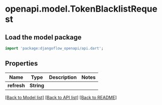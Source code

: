 # openapi.model.TokenBlacklistRequest

## Load the model package

```dart
import 'package:djangoflow_openapi/api.dart';
```

## Properties

| Name        | Type       | Description | Notes |
| ----------- | ---------- | ----------- | ----- |
| **refresh** | **String** |             |

[[Back to Model list]](../README.md#documentation-for-models) [[Back to API list]](../README.md#documentation-for-api-endpoints) [[Back to README]](../README.md)
